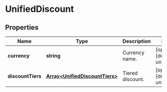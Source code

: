 # UnifiedDiscount

## Properties

Name | Type | Description | Notes
------------ | ------------- | ------------- | -------------
**currency** | **string** | Currency name. | [optional] [default to undefined]
**discountTiers** | [**Array&lt;UnifiedDiscountTiers&gt;**](UnifiedDiscountTiers.md) | Tiered discount. | [optional] [default to undefined]

